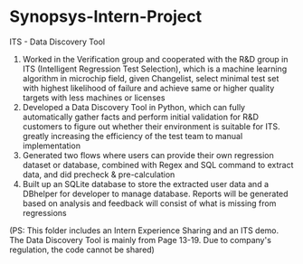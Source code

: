 # Synopsys-Intern-Project
ITS - Data Discovery Tool

1.  Worked in the Verification group and cooperated with the R&D group in ITS (Intelligent Regression Test Selection), which is a machine learning algorithm in microchip field, given Changelist, select minimal test set with highest likelihood of failure and achieve same or higher quality targets with less machines or licenses
2.  Developed a Data Discovery Tool in Python, which can fully automatically gather facts and perform initial validation for R&D customers to figure out whether their environment is suitable for ITS. greatly increasing the efficiency of the test team to manual implementation
3.  Generated two flows where users can provide their own regression dataset or database, combined with Regex and SQL command to extract data, and did precheck & pre-calculation
4.  Built up an SQLite database to store the extracted user data and a DBhelper for developer to manage database. Reports will be generated based on analysis and feedback will consist of what is missing from regressions

(PS: This folder includes an Intern Experience Sharing and an ITS demo. The Data Discovery Tool is mainly from Page 13-19. Due to company's regulation, the code cannot be shared)
